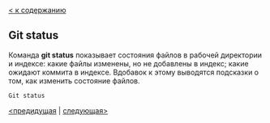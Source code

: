 [< к содержанию](./readme.md)

## **Git status**

Команда **git status** показывает состояния файлов в рабочей директории и индексе: какие файлы изменены, но не добавлены в индекс; какие ожидают коммита в индексе. Вдобавок к этому выводятся подсказки о том, как изменить состояние файлов.

```
Git status
```

[<предидущая](add.md) | [следующая>](./commit.md)
